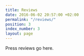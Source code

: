 ```yaml
---
title: Reviews
date: 2016-06-02 20:57:00 +02:00
permalink: "/reviews/"
position: 3
index_number: 3
layout: page
---
```


Press reviews go here.
